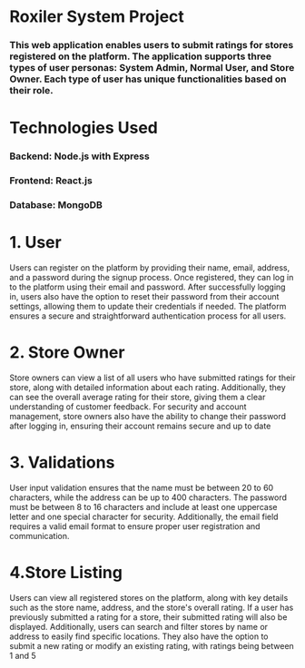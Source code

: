 # Roxiler System Project 

### This web application enables users to submit ratings for stores registered on the platform. The application supports three types of user personas: System Admin, Normal User, and Store Owner. Each type of user has unique functionalities based on their role. 

# Technologies Used
### Backend: Node.js with Express 
### Frontend: React.js
### Database: MongoDB 

# 1. User
  Users can register on the platform by providing their name, email, address, and a password during the signup process. Once registered, they can log in to the platform using their email and password. After successfully logging in, users also have the option to reset their password from their account settings, allowing them to update their credentials if needed. The platform ensures a secure and straightforward authentication process for all users.
# 2. Store Owner
  Store owners can view a list of all users who have submitted ratings for their store, along with detailed information about each rating. Additionally, they can see the overall average rating for their store, giving them a clear understanding of customer feedback. For security and account management, store owners also have the ability to change their password after logging in, ensuring their account remains secure and up to date
# 3. Validations
  User input validation ensures that the name must be between 20 to 60 characters, while the address can be up to 400 characters. The password must be between 8 to 16 characters and include at least one uppercase letter and one special character for security. Additionally, the email field requires a valid email format to ensure proper user registration and communication.
# 4.Store Listing
  Users can view all registered stores on the platform, along with key details such as the store name, address, and the store's overall rating. If a user has previously submitted a rating for a store, their submitted rating will also be displayed. Additionally, users can search and filter stores by name or address to easily find specific locations. They also have the option to submit a new rating or modify an existing rating, with ratings being between 1 and 5
  
